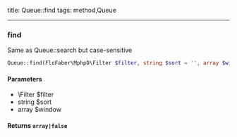 title: Queue::find
tags: method,Queue

---

<div class="method">
<h3 class="method-name">find</h3>
<p>Same as Queue::search but case-sensitive<br></p>

```php
Queue::find(FloFaber\MphpD\Filter $filter, string $sort = '', array $window = Array) : array|false
```

#### Parameters

*  \Filter $filter
*  string $sort
*  array $window


#### Returns `array|false`




</div>